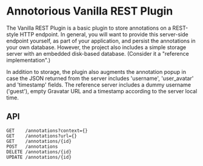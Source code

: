 # Annotorious Vanilla REST Plugin

The Vanilla REST Plugin is a basic plugin to store annotations on a REST-style HTTP endpoint. In general, you
will want to provide this server-side endpoint yourself, as part of your application, and persist the annotations
in your own database. However, the project also includes a simple storage server with an embedded disk-based
database. (Consider it a "reference implementation".)

In addition to storage, the plugin also augments the annotation popup in case the JSON returned from the server
includes 'username', 'user_avatar' and 'timestamp' fields. The reference server includes a dummy username 
('guest'), empty Gravatar URL and a timestamp according to the server local time.

## API

```
GET    /annotations?context={}
GET    /annotations?url={}
GET    /annotations/{id}
POST   /annotations
DELETE /annotations/{id}
UPDATE /annotations/{id}
```
